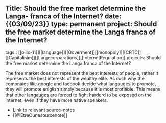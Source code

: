 
Title: Should the free market determine the Langa- franca of the Internet?
date: {{03/09/23}}
type: permanent
project: Should the free market determine the Langa franca of the Internet? 
---

tags::  [[billc-11]][[language]][[Goverment]][[monopoly]][[CRTC]][[Capitalisim]][[Largecorparations]][[InternetRegulation]]
projects: Should the free market determine the Langa franca of the Internet? 

The free market does not represent the best interests of people, rather it represents the best interests of the wealthy elite. As such why the compnaies like google and facbook decide what langauges to promote, they will promote enlglish simply because it is most profitible.  This means that other langauges are forced to fight harderd to be exposed on the internet, even if they have more native speakers. 

- Link to relevant source-notes
- [[@EtreOunesourcenote]]
